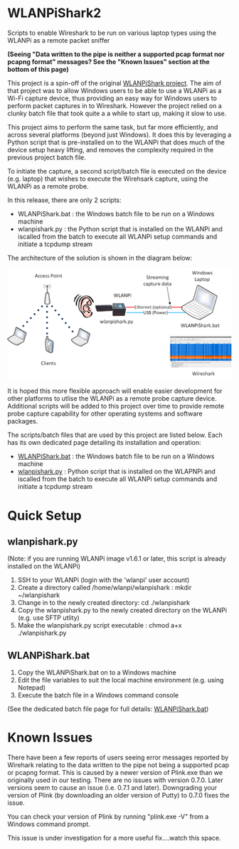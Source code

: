 # WLANPiShark2
Scripts to enable Wireshark to be run on various laptop types using the WLANPi as a remote packet sniffer  

**(Seeing "Data written to the pipe is neither a supported pcap format nor pcapng format" messages? See the "Known Issues" section at the bottom of this page)**

This project is a spin-off of the original [WLANPiShark project](https://github.com/wifinigel/WLANPiShark). The aim of that project was to allow Windows users to be able to use a WLANPi as a Wi-Fi capture device, thus providing an easy way for Windows users to perform packet captures in to Wireshark. However the project relied on a clunky batch file that took quite a a while to start up, making it slow to use.

This project aims to perform the same task, but far more efficiently, and across several platforms (beyond just Windows). It does this by leveraging a Python script that is pre-installed on to the WLANPi that does much of the device setup heavy lifting, and removes the complexity required in the previous project batch file. 

To initiate the capture, a second script/batch file is executed on the device (e.g. laptop) that wishes to execute the Wirehsark capture, using the WLANPi as a remote probe. 

In this release, there are only 2 scripts:

- WLANPiShark.bat : the Windows batch file to be run on a Windows machine
- wlanpishark.py : the Python script that is installed on the WLANPi and iscalled from the batch to execute all WLANPi setup commands and initiate a tcpdump stream

The architecture of the solution is shown in the diagram below:

![WLANPiShark Overview](https://github.com/WLAN-Pi/WLANPiShark2/blob/master/images/WLANPiShark_Overview.png)

It is hoped this more flexible approach will enable easier development for other platforms to utlise the WLANPi as a remote probe capture device. Additional scripts will be added to this project over time to provide remote probe capture capability for other operating systems and software packages. 

The scripts/batch files that are used by this project are listed below. Each has its own dedicated page detailing its installation and operation:


- [WLANPiShark.bat](https://github.com/WLAN-Pi/WLANPiShark2/blob/master/doc/WLANPiShark.bat.md) : the Windows batch file to be run on a Windows machine
- [wlanpishark.py](https://github.com/WLAN-Pi/WLANPiShark2/blob/master/doc/wlanpishark.py.md) : Python script that is installed on the WLAPNPi and iscalled from the batch to execute all WLANPi setup commands and initiate a tcpdump stream

# Quick Setup

## wlanpishark.py

(Note: if you are running WLANPi image v1.6.1 or later, this script is already installed on the WLANPi)

1. SSH to your WLANPi (login with the 'wlanpi' user account)
2. Create a directory called /home/wlanpi/wlanpishark : mkdir ~/wlanpishark
3. Change in to the newly created directory: cd ./wlanpishark
4. Copy the wlanpishark.py to the newly created directory on the WLANPi (e.g. use SFTP utlity)
5. Make the wlanpishark.py script executable : chmod a+x ./wlanpishark.py

## WLANPiShark.bat

1. Copy the WLANPiShark.bat on to a Windows machine
2. Edit the file variables to suit the local machine environment (e.g. using Notepad)
3. Execute the batch file in a Windows command console

(See the dedicated batch file page for full details: [WLANPiShark.bat](https://github.com/WLAN-Pi/WLANPiShark2/blob/master/doc/WLANPiShark.bat.md))

# Known Issues

There have been a few reports of users seeing error messages reported by Wirehark relating to the data written to the pipe not being a supported pcap or pcapng format. This is caused by a newer version of Plink.exe than we originally used in our testing. There are no issues with version 0.7.0. Later versions seem to cause an issue (i.e. 0.7.1 and later). Downgrading your version of Plink (by downloading an older version of Putty) to 0.7.0 fixes the issue.

You can check your version of Plink by running "plink.exe -V" from a Windows command prompt.

This issue is under investigation for a more useful fix....watch this space.
